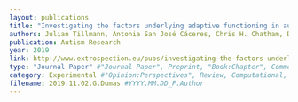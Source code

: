 ```yaml
---
layout: publications
title: "Investigating the factors underlying adaptive functioning in autism in the EU‐AIMS Longitudinal European Autism Project"
authors: Julian Tillmann, Antonia San José Cáceres, Chris H. Chatham, Daisy Crawley, Rosemary Holt, Bethany Oakley, Tobias Banaschewski, Simon Baron‐Cohen, Sven Bölte, Jan K. Buitelaar, Sarah Durston, Lindsay Ham, Eva Loth, Emily Simonoff, Will Spooren, Declan G. Murphy, Tony Charman, the EU‐AIMS LEAP group
publication: Autism Research
year: 2019
link: http://www.extrospection.eu/pubs/investigating-the-factors-underlying-adaptive-functioning-in-autism-in-the-eu%e2%80%90aims-longitudinal-european-autism-project/
type: "Journal Paper" #"Journal Paper", Preprint, "Book:Chapter", Comment
category: Experimental #"Opinion:Perspectives", Review, Computational, Social Cognitive and Affective Neuroscience, Experimental
filename: 2019.11.02.G.Dumas #YYYY.MM.DD_F.Author
---
```


